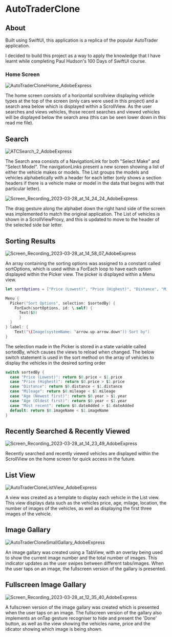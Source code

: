 # AutoTraderClone

## About
Built using SwiftUI, this application is a replica of the popular AutoTrader application. 

I decided to build this project as a way to apply the knowledge that I have learnt while completing Paul Hudson's 100 Days of SwiftUI course.

### Home Screen
![AutoTraderCloneHome_AdobeExpress](https://user-images.githubusercontent.com/116413320/228197733-c88be345-85b1-4fe1-8759-9266bafe800e.gif)

The home screen consists of a horizontal scrollview displaying vehicle types at the top of the screen (only cars were used in this project) and a search area below which is displayed within a ScrollView. As the user searches and views vehicles, those recent searches and viewed vehicles will be displayed below the search area (this can be seen lower down in this read me file).

## Search
![ATCSearch_2_AdobeExpress](https://user-images.githubusercontent.com/116413320/228256297-14c2d8d4-69fa-460c-9a15-ab5659db7adf.gif)

The Search area consists of a NavigationLink for both  "Select Make" and "Select Model". The navigationLinks present a new screen showing a list of either the vehicle makes or models. The List groups the models and vehicles alphabetically with a header for each letter (only shows a section headers if there is a vehicle make or model in the data that begins with that particular letter).

![Screen_Recording_2023-03-28_at_14_24_24_AdobeExpress](https://user-images.githubusercontent.com/116413320/228257567-c9b81b85-e59e-49eb-be03-075ef7542d3d.gif)

The drag gesture along the alphabet down the right hand side of the screen was implemented to match the original application. The List of vehicles is shown in a ScrollViewProxy, and this is updated to move to the header of the selected side bar letter.

## Sorting Results
![Screen_Recording_2023-03-28_at_14_58_07_AdobeExpress](https://user-images.githubusercontent.com/116413320/228262802-ab45c165-6192-4ec5-8759-2cc0b9accc22.gif)

An array containing the sorting options was assigned to a constant called sortOptions, which is used within a ForEach loop to have each option displayed within the Picker view. The picker is displayed within a Menu view.

```Swift
let sortOptions = ["Price (Lowest)", "Price (Highest)", "Distance", "Mileage", "Age (Newest first)", "Age (Oldest first)", "Most recent"]
```

```Swift
Menu {
  Picker("Sort Options", selection: $sortedBy) {
    ForEach(sortOptions, id: \.self) {
      Text($0)
      }
  }
} label: {
    Text("\(Image(systemName: "arrow.up.arrow.down")) Sort by")
}
```

The selection made in the Picker is stored in a state variable called sortedBy, which causes the views to reload when changed.
The below switch statement is used in the sort method on the array of vehicles to display the vehicles in the desired sorting order

```Swift
switch sortedBy {
  case "Price (Lowest)": return $0.price < $1.price
  case "Price (Highest)": return $0.price > $1.price
  case "Distance": return $0.distance < $1.distance
  case "Mileage": return $0.mileage < $1.mileage
  case "Age (Newest first)": return $0.year > $1.year
  case "Age (Oldest first)": return $0.year < $1.year
  case "Most recent": return $0.dateAdded > $1.dateAdded
  default: return $0.imageName < $1.imageName
}
```


## Recently Searched & Recently Viewed
![Screen_Recording_2023-03-28_at_14_23_49_AdobeExpress](https://user-images.githubusercontent.com/116413320/228259587-c8ffe86f-a773-424e-b372-13b6160898fc.gif)

Recently searched and recently viewed vehicles are displayed within the ScrollView on the home screen for quick access in the future.

## List View
![AutoTraderCloneListView_AdobeExpress](https://user-images.githubusercontent.com/116413320/228200677-0bcc5457-17c5-4730-8906-b151a60b72d2.gif)

A view was created as a template to display each vehicle in the List view. This view displays data such as the vehicles price, age, milage, location, the number of images of the vehicles, as well as displaying the first three images of the vehicle.

## Image Gallary
![AutoTraderCloneSmallGallary_AdobeExpress](https://user-images.githubusercontent.com/116413320/228202163-00cbeff3-d901-4652-84a3-7cdec48aae78.gif)

An image gallary was created using a TabView, with an overlay being used to show the current image number and the total number of images. This indicator updates as the user swipes between different tabs/images. When the user taps on an image, the fullscreen version of the gallary is presented.

## Fullscreen Image Gallary
![Screen_Recording_2023-03-28_at_12_35_40_AdobeExpress](https://user-images.githubusercontent.com/116413320/228235623-d7b204c7-a69d-4fd8-b439-d00f7fffc17e.gif)

A fullscreen version of the image gallary was created which is presented when the user taps on an image. The fullscreen version of the gallary also implements an onTap gesture recogniser to hide and present the 'Done' button, as well as the view showing the vehicles name, price and the idicator showing which image is being shown. 
